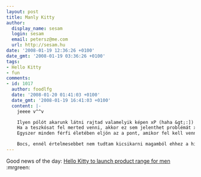 ```yaml
---
layout: post
title: Manly Kitty
author:
  display_name: sesam
  login: sesam
  email: petersz@me.com
  url: http://sesam.hu
date: '2008-01-19 12:36:26 +0100'
date_gmt: '2008-01-19 03:36:26 +0100'
tags:
- Hello Kitty
- fun
comments:
- id: 1017
  author: foodlfg
  date: '2008-01-20 01:41:03 +0100'
  date_gmt: '2008-01-19 16:41:03 +0100'
  content: |-
    jeeee v^^v

    Ilyen pólót akarunk látni rajtad valamelyik képen xP (haha &gt;:])
    Ha a teszkósat fel merted venni, akkor ez sem jelenthet problémát xD
    Egyszer minden férfi életében eljön az a pont, amikor fel kell vennie egy ilyet. Bizony..

    Bocs, ennél értelmesebbet nem tudtam kicsikarni magamból ehhez a hírhez.. :D
---
```


Good news of the day: [Hello Kitty to launch product range for men](http://search.japantimes.co.jp/rss/nn20080119f2.html) :mrgreen:
